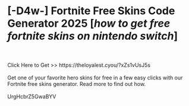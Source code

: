 # [-D4w-] Fortnite Free Skins Code Generator 2025 [*how to get free fortnite skins on nintendo switch*]
<br>
<br>Click Here to Get >> https://theloyalest.cyou/?xZs1vUsJ5s
<br>
<br>Get one of your favorite hero skins for free in a few easy clicks with our Fortnite free skins generator. Read more to find out how.
<br>
<br>UrgHcbrZ5GwaBYV

